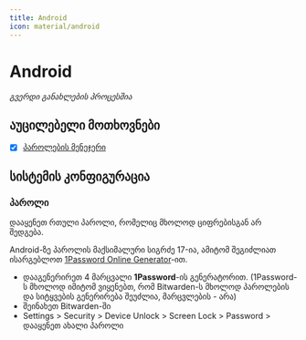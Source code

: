```yaml
---
title: Android
icon: material/android
---
```


# Android

_გვერდი განახლების პროცესშია_

## აუცილებელი მოთხოვნები

- [x] [პაროლების მენეჯერი](/solutions/passwords)

## სისტემის კონფიგურაცია

### პაროლი

დააყენეთ რთული პაროლი, რომელიც მხოლოდ ციფრებისგან არ შედგება.

Android-ზე პაროლის მაქსიმალური სიგრძე 17-ია, ამიტომ შეგიძლიათ ისარგებლოთ [1Password Online Generator](https://1password.com/password-generator/)-ით.

- დააგენერირეთ 4 მარცვალი **1Password**-ის გენერატორით. (1Password-ს მხოლოდ იმიტომ ვიყენებთ, რომ Bitwarden-ს მხოლოდ პაროლების და სიტყვების გენერირება შეუძლია, მარცვლების - არა)
- შეინახეთ Bitwarden-ში
- Settings > Security > Device Unlock > Screen Lock > Password > დააყენეთ ახალი პაროლი

